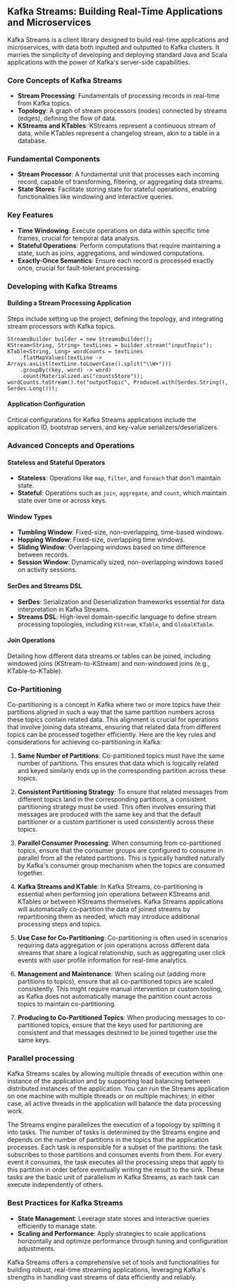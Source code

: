 ## Kafka Streams: Building Real-Time Applications and Microservices

Kafka Streams is a client library designed to build real-time applications and microservices, with data both inputted and outputted to Kafka clusters. It marries the simplicity of developing and deploying standard Java and Scala applications with the power of Kafka's server-side capabilities.

### Core Concepts of Kafka Streams

- **Stream Processing**: Fundamentals of processing records in real-time from Kafka topics.
- **Topology**: A graph of stream processors (nodes) connected by streams (edges), defining the flow of data.
- **KStreams and KTables**: KStreams represent a continuous stream of data, while KTables represent a changelog stream, akin to a table in a database.

### Fundamental Components

- **Stream Processor**: A fundamental unit that processes each incoming record, capable of transforming, filtering, or aggregating data streams.
- **State Stores**: Facilitate storing state for stateful operations, enabling functionalities like windowing and interactive queries.

### Key Features

- **Time Windowing**: Execute operations on data within specific time frames, crucial for temporal data analysis.
- **Stateful Operations**: Perform computations that require maintaining a state, such as joins, aggregations, and windowed computations.
- **Exactly-Once Semantics**: Ensure each record is processed exactly once, crucial for fault-tolerant processing.

### Developing with Kafka Streams

#### Building a Stream Processing Application
Steps include setting up the project, defining the topology, and integrating stream processors with Kafka topics.
``` 
StreamsBuilder builder = new StreamsBuilder();
KStream<String, String> textLines = builder.stream("inputTopic");
KTable<String, Long> wordCounts = textLines
    .flatMapValues(textLine -> Arrays.asList(textLine.toLowerCase().split("\\W+")))
    .groupBy((key, word) -> word)
    .count(Materialized.as("countsStore"));
wordCounts.toStream().to("outputTopic", Produced.with(Serdes.String(), Serdes.Long()));
```
#### Application Configuration
Critical configurations for Kafka Streams applications include the application ID, bootstrap servers, and key-value serializers/deserializers.

### Advanced Concepts and Operations

#### Stateless and Stateful Operators
- **Stateless**: Operations like `map`, `filter`, and `foreach` that don't maintain state.
- **Stateful**: Operations such as `join`, `aggregate`, and `count`, which maintain state over time or across keys.

#### Window Types
- **Tumbling Window**: Fixed-size, non-overlapping, time-based windows.
- **Hopping Window**: Fixed-size, overlapping time windows.
- **Sliding Window**: Overlapping windows based on time difference between records.
- **Session Window**: Dynamically sized, non-overlapping windows based on activity sessions.

#### SerDes and Streams DSL
- **SerDes**: Serialization and Deserialization frameworks essential for data interpretation in Kafka Streams.
- **Streams DSL**: High-level domain-specific language to define stream processing topologies, including `KStream`, `KTable`, and `GlobalKTable`.

#### Join Operations
Detailing how different data streams or tables can be joined, including windowed joins (KStream-to-KStream) and non-windowed joins (e.g., KTable-to-KTable).

### Co-Partitioning

Co-partitioning is a concept in Kafka where two or more topics have their partitions aligned in such a way that the same partition numbers across these topics contain related data. This alignment is crucial for operations that involve joining data streams, ensuring that related data from different topics can be processed together efficiently. Here are the key rules and considerations for achieving co-partitioning in Kafka:

1. **Same Number of Partitions**: Co-partitioned topics must have the same number of partitions. This ensures that data which is logically related and keyed similarly ends up in the corresponding partition across these topics.

2. **Consistent Partitioning Strategy**: To ensure that related messages from different topics land in the corresponding partitions, a consistent partitioning strategy must be used. This often involves ensuring that messages are produced with the same key and that the default partitioner or a custom partitioner is used consistently across these topics.

3. **Parallel Consumer Processing**: When consuming from co-partitioned topics, ensure that the consumer groups are configured to consume in parallel from all the related partitions. This is typically handled naturally by Kafka's consumer group mechanism when the topics are consumed together.

4. **Kafka Streams and KTable**: In Kafka Streams, co-partitioning is essential when performing join operations between KStreams and KTables or between KStreams themselves. Kafka Streams applications will automatically co-partition the data of joined streams by repartitioning them as needed, which may introduce additional processing steps and topics.

5. **Use Case for Co-Partitioning**: Co-partitioning is often used in scenarios requiring data aggregation or join operations across different data streams that share a logical relationship, such as aggregating user click events with user profile information for real-time analytics.

6. **Management and Maintenance**: When scaling out (adding more partitions to topics), ensure that all co-partitioned topics are scaled consistently. This might require manual intervention or custom tooling, as Kafka does not automatically manage the partition count across topics to maintain co-partitioning.

7. **Producing to Co-Partitioned Topics**: When producing messages to co-partitioned topics, ensure that the keys used for partitioning are consistent and that messages destined to be joined together use the same keys.

### Parallel processing

Kafka Streams scales by allowing multiple threads of execution within one instance of the application and by supporting load balancing between distributed instances of the application. You can run the Streams application on one machine with multiple threads or on multiple machines; in either case, all active threads in the application will balance the data processing work.

The Streams engine parallelizes the execution of a topology by splitting it into tasks. The number of tasks is determined by the Streams engine and depends on the number of partitions in the topics that the application processes. Each task is responsible for a subset of the partitions: the task subscribes to those partitions and consumes events from them. For every event it consumes, the task executes all the processing steps that apply to this partition in order before eventually writing the result to the sink. These tasks are the basic unit of parallelism in Kafka Streams, as each task can execute independently of others.

### Best Practices for Kafka Streams

- **State Management**: Leverage state stores and interactive queries efficiently to manage state.
- **Scaling and Performance**: Apply strategies to scale applications horizontally and optimize performance through tuning and configuration adjustments.

Kafka Streams offers a comprehensive set of tools and functionalities for building robust, real-time streaming applications, leveraging Kafka's strengths in handling vast streams of data efficiently and reliably.

